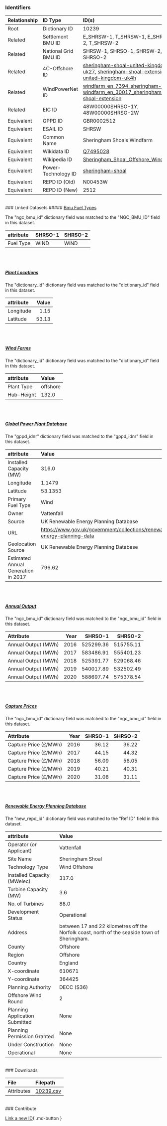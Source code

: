 ### Identifiers

| Relationship   | ID Type              | ID(s)                                                                                                                                                                                                                                                                                            |
|:---------------|:---------------------|:-------------------------------------------------------------------------------------------------------------------------------------------------------------------------------------------------------------------------------------------------------------------------------------------------|
| Root           | Dictionary ID        | 10239                                                                                                                                                                                                                                                                                            |
| Related        | Settlement BMU ID    | E_SHRSW-1, T_SHRSW-1, E_SHRSW-2, T_SHRSW-2                                                                                                                                                                                                                                                       |
| Related        | National Grid BMU ID | SHRSW-1, SHRSO-1, SHRSW-2, SHRSO-2                                                                                                                                                                                                                                                               |
| Related        | 4C-Offshore ID       | [sheringham-shoal-united-kingdom-uk27](https://www.4coffshore.com/windfarms/united-kingdom/sheringham-shoal-united-kingdom-uk27.html), [sheringham-shoal-extension-united-kingdom-uk4h](https://www.4coffshore.com/windfarms/united-kingdom/sheringham-shoal-extension-united-kingdom-uk4h.html) |
| Related        | WindPowerNet ID      | [windfarm_en_7394_sheringham-shoal](https://www.thewindpower.net/windfarm_en_7394_sheringham-shoal.php), [windfarm_en_30017_sheringham-shoal-extension](https://www.thewindpower.net/windfarm_en_30017_sheringham-shoal-extension.php)                                                           |
| Related        | EIC ID               | 48W00000SHRSO-1Y, 48W00000SHRSO-2W                                                                                                                                                                                                                                                               |
| Equivalent     | GPPD ID              | GBR0002512                                                                                                                                                                                                                                                                                       |
| Equivalent     | ESAIL ID             | SHRSW                                                                                                                                                                                                                                                                                            |
| Equivalent     | Common Name          | Sheringham Shoals Windfarm                                                                                                                                                                                                                                                                       |
| Equivalent     | Wikidata ID          | [Q7495028](https://www.wikidata.org/wiki/Q7495028)                                                                                                                                                                                                                                               |
| Equivalent     | Wikipedia ID         | [Sheringham_Shoal_Offshore_Wind_Farm](https://en.wikipedia.org/wiki/Sheringham_Shoal_Offshore_Wind_Farm)                                                                                                                                                                                         |
| Equivalent     | Power-Technology ID  | [sheringham-shoal](https://www.power-technology.com/projects/sheringham-shoal)                                                                                                                                                                                                                   |
| Equivalent     | REPD ID (Old)        | N00453W                                                                                                                                                                                                                                                                                          |
| Equivalent     | REPD ID (New)        | 2512                                                                                                                                                                                                                                                                                             |

<br>
### Linked Datasets
##### <a href="https://osuked.github.io/Power-Station-Dictionary/datasets/bmu-fuel-types">Bmu Fuel Types</a>



The "ngc_bmu_id" dictionary field was matched to the "NGC_BMU_ID" field in this dataset.

| attribute   | SHRSO-1   | SHRSO-2   |
|:------------|:----------|:----------|
| Fuel Type   | WIND      | WIND      |

<br><br>
##### <a href="https://osuked.github.io/Power-Station-Dictionary/datasets/plant-locations">Plant Locations</a>



The "dictionary_id" dictionary field was matched to the "dictionary_id" field in this dataset.

| attribute   |   Value |
|:------------|--------:|
| Longitude   |    1.15 |
| Latitude    |   53.13 |

<br><br>
##### <a href="https://osuked.github.io/Power-Station-Dictionary/datasets/wind-farms">Wind Farms</a>



The "dictionary_id" dictionary field was matched to the "dictionary_id" field in this dataset.

| attribute   | Value    |
|:------------|:---------|
| Plant Type  | offshore |
| Hub-Height  | 132.0    |

<br><br>
##### <a href="https://osuked.github.io/Power-Station-Dictionary/datasets/global-power-plant-database">Global Power Plant Database</a>



The "gppd_idnr" dictionary field was matched to the "gppd_idnr" field in this dataset.

| attribute                           | Value                                                                    |
|:------------------------------------|:-------------------------------------------------------------------------|
| Installed Capacity (MW)             | 316.0                                                                    |
| Longitude                           | 1.1479                                                                   |
| Latitude                            | 53.1353                                                                  |
| Primary Fuel Type                   | Wind                                                                     |
| Owner                               | Vattenfall                                                               |
| Source                              | UK Renewable Energy Planning Database                                    |
| URL                                 | https://www.gov.uk/government/collections/renewable-energy-planning-data |
| Geolocation Source                  | UK Renewable Energy Planning Database                                    |
| Estimated Annual Generation in 2017 | 796.62                                                                   |

<br><br>
##### <a href="https://osuked.github.io/Power-Station-Dictionary/datasets/annual-output">Annual Output</a>



The "ngc_bmu_id" dictionary field was matched to the "ngc_bmu_id" field in this dataset.

| Attribute           |   Year |   SHRSO-1 |   SHRSO-2 |
|:--------------------|-------:|----------:|----------:|
| Annual Output (MWh) |   2016 | 525299.36 | 515755.11 |
| Annual Output (MWh) |   2017 | 583486.91 | 555401.23 |
| Annual Output (MWh) |   2018 | 525391.77 | 529068.46 |
| Annual Output (MWh) |   2019 | 540017.89 | 532502.49 |
| Annual Output (MWh) |   2020 | 588697.74 | 575378.54 |

<br><br>
##### <a href="https://osuked.github.io/Power-Station-Dictionary/datasets/capture-prices">Capture Prices</a>



The "ngc_bmu_id" dictionary field was matched to the "ngc_bmu_id" field in this dataset.

| Attribute             |   Year |   SHRSO-1 |   SHRSO-2 |
|:----------------------|-------:|----------:|----------:|
| Capture Price (£/MWh) |   2016 |     36.12 |     36.22 |
| Capture Price (£/MWh) |   2017 |     44.15 |     44.32 |
| Capture Price (£/MWh) |   2018 |     56.09 |     56.05 |
| Capture Price (£/MWh) |   2019 |     40.21 |     40.31 |
| Capture Price (£/MWh) |   2020 |     31.08 |     31.11 |

<br><br>
##### <a href="https://osuked.github.io/Power-Station-Dictionary/datasets/renewable-energy-planning-database">Renewable Energy Planning Database</a>



The "new_repd_id" dictionary field was matched to the "Ref ID" field in this dataset.

| attribute                      | Value                                                                                        |
|:-------------------------------|:---------------------------------------------------------------------------------------------|
| Operator (or Applicant)        | Vattenfall                                                                                   |
| Site Name                      | Sheringham Shoal                                                                             |
| Technology Type                | Wind Offshore                                                                                |
| Installed Capacity (MWelec)    | 317.0                                                                                        |
| Turbine Capacity (MW)          | 3.6                                                                                          |
| No. of Turbines                | 88.0                                                                                         |
| Development Status             | Operational                                                                                  |
| Address                        | between 17 and 22 kilometres off the Norfolk coast, north of the seaside town of Sheringham. |
| County                         | Offshore                                                                                     |
| Region                         | Offshore                                                                                     |
| Country                        | England                                                                                      |
| X-coordinate                   | 610671                                                                                       |
| Y-coordinate                   | 364425                                                                                       |
| Planning Authority             | DECC (S36)                                                                                   |
| Offshore Wind Round            | 2                                                                                            |
| Planning Application Submitted | None                                                                                         |
| Planning Permission Granted    | None                                                                                         |
| Under Construction             | None                                                                                         |
| Operational                    | None                                                                                         |


<br>
### Downloads


| File       | Filepath                                                                              |
|:-----------|:--------------------------------------------------------------------------------------|
| Attributes | [10239.csv](https://osuked.github.io/Power-Station-Dictionary/object_attrs/10239.csv) |


<br>
### Contribute

[Link a new ID](https://docs.google.com/forms/d/e/1FAIpQLSc5jRsQ7NgiLLXbwo9PUdwTQyuqbRwThltG56-o6NVSe7E_nw/viewform?usp=pp_url&entry.251912331=10239){ .md-button }